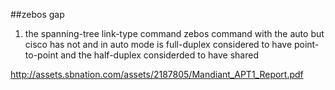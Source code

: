 ##zebos gap
1. the spanning-tree link-type command 
zebos command with the auto but cisco has not 
and in auto mode is full-duplex considered to have point-to-point and the half-duplex considerded to have shared


http://assets.sbnation.com/assets/2187805/Mandiant_APT1_Report.pdf
